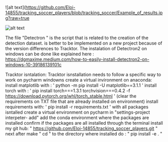 ![alt text](https://github.com/Eloi-14855/tracking_soccer_players/blob/tracking_soccer/Example_of_results.jpg?raw=true

![alt text](https://ibb.co/FK9zsbs)

The file "Detectron " is the script that is related to the creation of the detection dataset. is better to be implemented on a new project because of the version differences to Tracktor.
The instalation of Detectron2 on windows can be done like explained here : https://dgmaxime.medium.com/how-to-easily-install-detectron2-on-windows-10-39186139101c


Tracktor isntalation:
Tracktor isnstallation needs to follow a specific way to work on pycharm windowns
create a virtual invironment on anaconda:
install matplotlib with : ' python -m pip install -U matplotlib==3.1.1 '
install torch with : ' pip install torch===1.3.1 torchvision===0.4.2 -f https://download.pytorch.org/whl/torch_stable.html '
(clear the requirements on TXT file  that are already installed on environment)
install requirements with: ' pip install -r requirements.txt '
with all packages isntalled create a virtual environment on pycharm
in "settings-project interpeter- add" add the conda environment where the packages are installed
confirm if the packages are all installed
through the terminal install my git hub: " https://github.com/Eloi-14855/tracking_soccer_players.git "
next after make " cd " to the directory where installed do : " pip install -e . "


